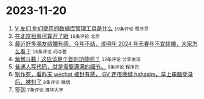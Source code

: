 # 2023-11-20

1. [V 友们 你们使用的数据库管理工具是什么](https://www.v2ex.com/t/993341) `19条评论` `程序员`
1. [在北京租房可算开了眼](https://www.v2ex.com/t/993330) `18条评论` `北京`
1. [最近好多朋友结婚有感，今年不结，说明年 2024 年无春年不宜结婚，大家怎么看？](https://www.v2ex.com/t/993343) `16条评论` `问与答`
1. [紫微斗数 | 这应该是个首创功能吧？](https://www.v2ex.com/t/993339) `12条评论` `分享发现`
1. [普通人写代码，就是需要满满的细节。](https://www.v2ex.com/t/993338) `8条评论` `程序员`
1. [别作死，看昨天 wechat 被封有感， GV 连夜换绑 hahasim，早上电脑登录后，被封了](https://www.v2ex.com/t/993332) `8条评论` `微信`
1. [签到](https://www.v2ex.com/t/993322) `7条评论` `清华大学`
